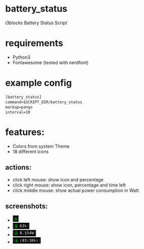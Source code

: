 # battery_status
i3blocks Battery Status Script

# requirements
- Python3
- Fontawesome (tested with nerdfont)

# example config
```
[battery_status]
command=$SCRIPT_DIR/battery_status
markup=pango
interval=10
```

# features:
- Colors from system Theme
- 18 different icons

## actions:
- click left mouse: show icon and percentage
- click right mouse: show icon, percentage and time left
- click middle mouse: show actual power consumption in Watt

## screenshots:


- <img src="screenshot.png" alt="drawing" height="20"/>
- <img src="left_click.png" alt="drawing" height="20"/>
- <img src="middle_click.png" alt="drawing" height="20"/>
- <img src="right_click.png" alt="drawing" height="20"/>
